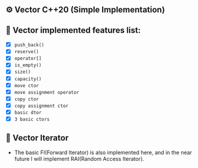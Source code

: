 ## ⚙️ Vector C++20 (Simple Implementation)

## 📜 Vector implemented features list:
- [x] `push_back()`
- [x] `reserve()`
- [x] `operator[]`
- [x] `is_empty()`
- [x] `size()`
- [x] `capacity()`
- [x] `move ctor`
- [x] `move assignment operator`
- [x] `copy ctor`
- [x] `copy assignment ctor`
- [x] `basic dtor`
- [x] `3 basic ctors`

## 🔗 Vector Iterator

- The basic FI(Forward Iterator) is also implemented here, and in the near future I will implement RAI(Random Access Iterator).
